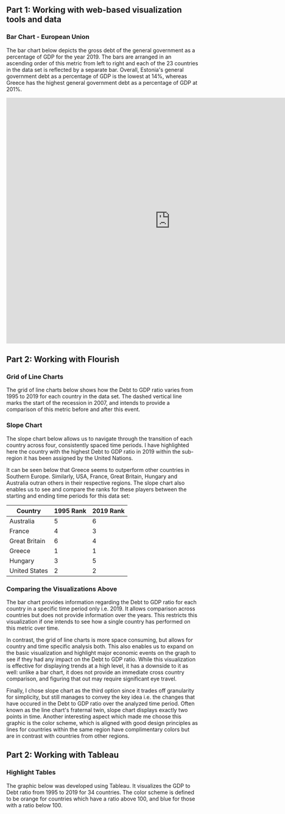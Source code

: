 ## Part 1: Working with web-based visualization tools and data
### Bar Chart - European Union
The bar chart below depicts the gross debt of the general government as a percentage of GDP for the year 2019. The bars are arranged in an ascending order of this metric from left to right and each of the 23 countries in the data set is reflected by a separate bar. Overall, Estonia's general government debt as a percentage of GDP is the lowest at 14%, whereas Greece has the highest general government debt as a percentage of GDP at 201%.

<iframe src="https://data.oecd.org/chart/6vlI" width="860" height="645" style="border: 0" mozallowfullscreen="true" webkitallowfullscreen="true" allowfullscreen="true"><a href="https://data.oecd.org/chart/6vlI" target="_blank">OECD Chart: General government debt, Total, % of GDP, Annual, 2019</a></iframe>

## Part 2: Working with Flourish
### Grid of Line Charts
The grid of line charts below shows how the Debt to GDP ratio varies from 1995 to 2019 for each country in the data set. The dashed vertical line marks the start of the recession in 2007, and intends to provide a comparison of this metric before and after this event. 

<div class="flourish-embed flourish-chart" data-src="visualisation/7682140"><script src="https://public.flourish.studio/resources/embed.js"></script></div>

### Slope Chart
The slope chart below allows us to navigate through the transition of each country across four, consistently spaced time periods. I have highlighted here the country with the highest Debt to GDP ratio in 2019 within the sub-region it has been assigned by the United Nations. 

It can be seen below that Greece seems to outperform other countries in Southern Europe. Similarly, USA, France, Great Britain, Hungary and Australia outran others in their respective regions. The slope chart also enables us to see and compare the ranks for these players between the starting and ending time periods for this data set: 

Country | 1995 Rank | 2019 Rank
------------ | ------------- | -------------
Australia | 5 | 6
France | 4 | 3
Great Britain | 6 | 4
Greece | 1 | 1
Hungary | 3 | 5
United States | 2 | 2

<div class="flourish-embed flourish-slope" data-src="visualisation/7682425"><script src="https://public.flourish.studio/resources/embed.js"></script></div>

### Comparing the Visualizations Above
The bar chart provides information regarding the Debt to GDP ratio for each country in a specific time period only i.e. 2019. It allows comparison across countries but does not provide information over the years. This restricts this visualization if one intends to see how a single country has performed on this metric over time. 

In contrast, the grid of line charts is more space consuming, but allows for country and time specific analysis both. This also enables us to expand on the basic visualization and highlight major economic events on the graph to see if they had any impact on the Debt to GDP ratio. While this visualization is effective for displaying trends at a high level, it has a downside to it as well: unlike a bar chart, it does not provide an immediate cross country comparison, and figuring that out may require significant eye travel. 

Finally, I chose slope chart as the third option since it trades off granularity for simplicity, but still manages to convey the key idea i.e. the changes that have occured in the Debt to GDP ratio over the analyzed time period. Often known as the line chart's fraternal twin, slope chart displays exactly two points in time. Another interesting aspect which made me choose this graphic is the color scheme, which is aligned with good design principles as lines for countries within the same region have complimentary colors but are in contrast with countries from other regions. 

## Part 2: Working with Tableau
### Highlight Tables
The graphic below was developed using Tableau. It visualizes the GDP to Debt ratio from 1995 to 2019 for 34 countries. The color scheme is defined to be orange for countries which have a ratio above 100, and blue for those with a ratio below 100. 

<script type='text/javascript' src='https://prod-useast-b.online.tableau.com/javascripts/api/viz_v1.js'></script><div class='tableauPlaceholder' style='width: 1366px; height: 571px;'><object class='tableauViz' width='1366' height='571' style='display:none;'><param name='host_url' value='https%3A%2F%2Fprod-useast-b.online.tableau.com%2F' /> <param name='embed_code_version' value='3' /> <param name='site_root' value='&#47;t&#47;carnegiemellonuniversitytellingstorieswithdata' /><param name='name' value='TableauPart3&#47;OECD' /><param name='tabs' value='no' /><param name='toolbar' value='yes' /><param name='origin' value='card_share_link' /><param name='showAppBanner' value='false' /></object></div>
